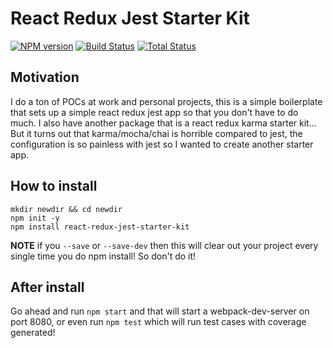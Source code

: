 # React Redux Jest Starter Kit
[![NPM version][npm-image]][npm-url]
[![Build Status][travis-image]][travis-url]
[![Total Status][total-image]][total-url]

## Motivation
 I do a ton of POCs at work and personal projects, this is a simple boilerplate that sets up a simple
 react redux jest app so that you don't have to do much. I also have another package that is a react redux
 karma starter kit... But it turns out that karma/mocha/chai is horrible compared to jest, the configuration
 is so painless with jest so I wanted to create another starter app.
 
## How to install
 `mkdir newdir && cd newdir`<br>
 `npm init -y`<br>
 `npm install react-redux-jest-starter-kit`<br>
 
**NOTE** if you `--save` or `--save-dev` then this will clear out your project every single time you do npm 
install! So don't do it!

## After install
Go ahead and run `npm start` and that will start a webpack-dev-server on port 8080, or even run 
`npm test` which will run test cases with coverage generated! 


[npm-image]: https://badge.fury.io/js/react-redux-jest-starter-kit.svg
[npm-url]: https://npmjs.org/package/react-redux-jest-starter-kit

[travis-image]: https://travis-ci.org/mcrowder65/react-redux-jest-starter-kit.svg?branch=master
[travis-url]: https://travis-ci.org/mcrowder65/react-redux-jest-starter-kit

[total-image]: 	https://img.shields.io/npm/dt/react-redux-jest-starter-kit.svg
[total-url]: 	https://img.shields.io/npm/dt/react-redux-jest-starter-kit
